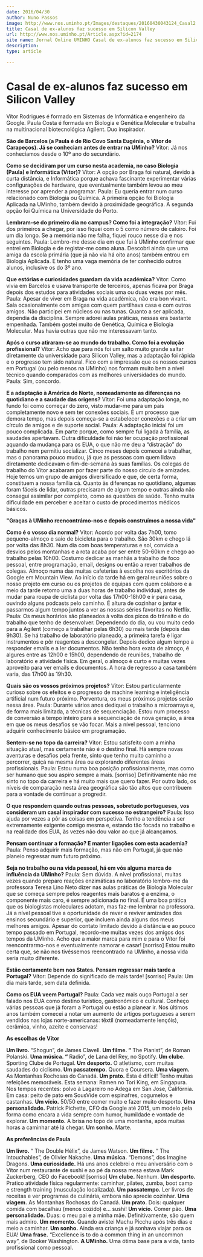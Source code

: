 ```yaml
---
date: 2016/04/30
author: Nuno Passos
image: http://www.nos.uminho.pt/Images/destaques/20160430043124_Casal2.jpg
title: Casal de ex-alunos faz sucesso em Silicon Valley
url: http://www.nos.uminho.pt/Article.aspx?id=2174
site name: Jornal Online UMINHO Casal de ex-alunos faz sucesso em Silicon Valley
description: 
type: article

---
```

# Casal de ex-alunos faz sucesso em Silicon Valley




Vítor Rodrigues é formado em Sistemas de Informática e engenheiro da Google. Paula Costa é formada em Biologia e Genética Molecular e trabalha na multinacional biotecnológica Agilent. Duo inspirador.

**São de Barcelos (a Paula é de Rio Covo Santa Eugénia, o Vítor de Carapeços). Já se conheciam antes de entrar na UMinho?** 
Vítor: Já nos conhecíamos desde o 10º ano do secundário.

**Como se decidiram por um curso nesta academia, no caso Biologia (Paula) e Informática (Vítor)?** 
Vítor: A opção por Braga foi natural, devido à curta distância, e Informática porque achava fascinante experimentar várias configurações de hardware, que eventualmente também levou ao meu interesse por aprender a programar.
Paula: Eu queria entrar num curso relacionado com Biologia ou Química. A primeira opção foi Biologia Aplicada na UMinho, também devido à proximidade geográfica. A segunda opção foi Química na Universidade do Porto.

**Lembram-se do primeiro dia no campus? Como foi a integração?** 
Vítor: Fui dos primeiros a chegar, por isso fiquei com o 5 como número de caloiro. Foi um dia longo. Se a memória não me falha, fiquei rouco nesse dia e nos seguintes.
Paula: Lembro-me desse dia em que fui à UMinho confirmar que entrei em Biologia e de registar-me como aluna. Descobri ainda que uma amiga da escola primária (que já não via há oito anos) também entrou em Biologia Aplicada. E tenho uma vaga memória de ter conhecido outros alunos, inclusive os do 3º ano.

**Que estórias e curiosidades guardam da vida académica?** 
Vítor: Como vivia em Barcelos e usava transporte de terceiros, apenas ficava por Braga depois dos estudos para atividades sociais uma ou duas vezes por mês.
Paula: Apesar de viver em Braga na vida académica, não era bon vivant. Saía ocasionalmente com amigas com quem partilhava casa e com outros amigos. Não participei em núcleos ou nas tunas. Quanto a ser aplicada, dependia da disciplina. Sempre adorei aulas práticas, nessas era bastante empenhada. Também gostei muito de Genética, Química e Biologia Molecular. Mas havia outras que não me interessavam tanto.

**Após o curso atiraram-se ao mundo do trabalho. Como foi a evolução profissional?** 
Vítor: Acho que para nós foi um salto muito grande saltar diretamente da universidade para Silicon Valley, mas a adaptação foi rápida e o progresso tem sido natural. Fico com a impressão que os nossos cursos em Portugal (ou pelo menos na UMinho) nos formam muito bem a nível técnico quando comparados com as melhores universidades do mundo.
Paula: Sim, concordo.

**E a adaptação à América do Norte, nomeadamente as diferenças no quotidiano e a saudade das origens?** 
Vítor: Foi uma adaptação longa, no fundo foi como começar do zero, visto mudar-me para um país completamente novo e sem ter conexões sociais. É um processo que demora tempo, mas depois começa-se a estabelecer conexões e a criar um círculo de amigos e de suporte social.
Paula: A adaptação inicial foi um pouco complicada. Em parte porque, como sempre fui ligada à família, as saudades apertavam. Outra dificuldade foi não ter ocupação profissional aquando da mudança para os EUA, o que não me deu a “distração” do trabalho nem permitiu socializar. Cinco meses depois comecei a trabalhar, mas o panorama pouco mudou, já que as pessoas com quem lidava diretamente dedicavam o fim-de-semana às suas famílias. Os colegas de trabalho do Vítor acabaram por fazer parte do nosso círculo de amizades. Hoje temos um grupo de amigos diversificado e que, de certa forma, constituem a nossa família cá. Quanto às diferenças no quotidiano, algumas foram fáceis de lidar, outras precisaram de algum tempo e outras ainda não consegui assimilar por completo, como as questões de saúde. Tenho muita dificuldade em perceber e aceitar o custo de procedimentos médicos básicos.


**"Graças à UMinho reencontrámo-nos e depois construímos a nossa vida"** 

**Como é o vosso dia normal?** 
Vítor: Acordo por volta das 7h00, tomo pequeno-almoço e saio de bicicleta para o trabalho. São 30km e chego lá por volta das 8h30. Num dia com boas temperaturas e sol, convida a desvios pelos montanhas e a rota acaba por ser entre 50-60km e chego ao trabalho pelas 10h00. Costumo dedicar as manhãs a trabalho de foco pessoal, entre programação, email, designs ou então a rever trabalhos de colegas. Almoço numa das muitas cafeterias à escolha nos escritórios da Google em Mountain View. Ao início da tarde há em geral reuniões sobre o nosso projeto em curso ou os projetos de equipas com quem colaboro e a meio da tarde retomo uma a duas horas de trabalho individual, antes de mudar para roupa de ciclista por volta das 17h00-18h00 e ir para casa, ouvindo alguns podcasts pelo caminho. É altura de cozinhar o jantar e passarmos algum tempo juntos a ver as nossas séries favoritas no Netflix.
Paula: Os meus horários são planeados à volta dos picos do trânsito e do trabalho que tenho de desenvolver. Dependendo do dia, ou vou muito cedo para a Agilent (começo a trabalhar pelas 6h30) ou mais tarde (depois das 9h30). Se há trabalho de laboratório planeado, a primeira tarefa é ligar instrumentos e pôr reagentes a descongelar. Depois dedico algum tempo a responder emails e a ler documentos. Não tenho hora exata de almoço, é algures entre as 12h00 e 15h00, dependendo de reuniões, trabalho de laboratório e atividade física. Em geral, o almoço é curto e muitas vezes aproveito para ver emails e documentos. A hora de regresso a casa também varia, das 17h00 às 19h30.

**Quais são os vossos próximos projetos?** 
Vítor: Estou particularmente curioso sobre os efeitos e o progresso de machine learning e inteligência artificial num futuro próximo. Porventura, os meus próximos projetos serão nessa área.
Paula: Durante vários anos dediquei o trabalho a microarrays e, de forma mais limitada, a técnicas de sequenciação. Estou num processo de conversão a tempo inteiro para a sequenciação de nova geração, a área em que os meus desafios se vão focar. Mais a nível pessoal, tenciono adquirir conhecimento básico em programação.

**Sentem-se no topo da carreira?** 
Vítor: Estou satisfeito com a minha situação atual, mas certamente não é o destino final. Há sempre novas aventuras e desafios pela frente, sinto que tenho muito caminho a percorrer, quiçá na mesma área ou explorando diferentes áreas profissionais.
Paula: Estou numa boa posição profissionalmente, mas como ser humano que sou aspiro sempre a mais. [sorriso] Definitivamente não me sinto no topo da carreira e há muito mais que quero fazer. Por outro lado, os níveis de comparação nesta área geográfica são tão altos que contribuem para a vontade de continuar a progredir.

**O que respondem quando outras pessoas, sobretudo portugueses, vos consideram um casal inspirador com sucesso no estrangeiro?** 
Paula: Isso ajuda por vezes a pôr as coisas em perspetiva. Tenho a tendência a ser extremamente exigente comigo mesma e, estando tão focada no trabalho e na realidade dos EUA, às vezes não dou valor ao que já alcançamos.

**Pensam continuar a formação? E manter ligações com esta academia?** 
Paula: Penso adquirir mais formação, mas não em Portugal, já que não planeio regressar num futuro próximo.

**Seja no trabalho ou na vida pessoal, há em vós alguma marca de influência da UMinho?** 
Paula: Sem dúvida. A nível profissional, muitas vezes quando preparo reações enzimáticas no laboratório lembro-me da professora Teresa Lino Neto dizer nas aulas práticas de Biologia Molecular que se começa sempre pelos reagentes mais baratos e a enzima, o componente mais caro, é sempre adicionada no final. É uma boa prática que os biologistas moleculares adotam, mas faz-me lembrar na professora. Já a nível pessoal tive a oportunidade de rever e reviver amizades dos ensinos secundário e superior, que incluem ainda alguns dos meus melhores amigos. Apesar do contato limitado devido à distância e ao pouco tempo passado em Portugal, recordo-me muitas vezes dos amigos dos tempos da UMinho. Acho que a maior marca para mim e para o Vítor foi reencontrarmo-nos e eventualmente namorar e casar! [sorriso] Estou muito certa que, se não nos tivéssemos reencontrado na UMinho, a nossa vida seria muito diferente.

**Estão certamente bem nos States. Pensam regressar mais tarde a Portugal?** 
Vítor: Depende do significado de mais tarde! [sorriso]
Paula: Um dia mais tarde, sem data definida.

**Como os EUA veem Portugal?** 
Paula: Cada vez mais ouço Portugal a ser falado nos EUA como destino turístico, gastronómico e cultural. Conheço várias pessoas que já foram a Portugal ou estão a planear ir. Nos últimos anos também comecei a notar um aumento de artigos portugueses a serem vendidos nas lojas norte-americanas: têxtil (nomeadamente lençóis), cerâmica, vinho, azeite e conservas!


**As escolhas de Vítor** 

**Um livro.**  “Shogun”, de James Clavell.
**Um filme. “** The Pianist”, de Roman Polanski.
**Uma música. “** Radio”, de Lana del Rey, no Spotify.
**Um clube.** Sporting Clube de Portugal.
**Um desporto.**  O atletismo, com muitas saudades do ciclismo.
**Um passatempo.** Quora e Coursera.
**Uma viagem.** As Montanhas Rochosas do Canadá.
**Um prato.** Esta é difícil! Tenho muitas refeições memoráveis. Esta semana: Ramen no Tori King, em Singapura. Nos tempos recentes: polvo à Lagareiro no Adega em San Jose, Califórnia. Em casa: peito de pato em SousVide com espinafres, cogumelos e castanhas.
**Um vício.** 50/50 entre comer muito e fazer muito desporto.
**Uma personalidade.** Patrick Pichette, CFO da Google até 2015, um modelo pela forma como encara a vida sempre com humor, humildade e vontade de explorar.
**Um momento.** A brisa no topo de uma montanha, após muitas horas a caminhar até lá chegar.
**Um sonho.** Marte.




**As preferências de Paula** 

**Um livro.** “ The Double Hélix”, de James Watson.
**Um filme.** “ The Intouchables”, de Olivier Nakache.
**Uma música.** “Demons”, dos Imagine Dragons.
**Uma curiosidade.**  Há uns anos celebrei o meu aniversário com o Vítor num restaurante de sushi e ao pé da nossa mesa estava Mark Zuckerberg, CEO do Facebook! [sorriso]
**Um clube.** Nenhum.
**Um desporto.**  Pratico atividade física regularmente: caminhar, pilates, zumba, boot camp e strength training (musculação localizada).
**Um passatempo.** Ler livros de receitas e ver programas de culinária, embora não aprecie cozinhar.
**Uma viagem.** As Montanhas Rochosas do Canadá.
**Um prato.** Dois: qualquer comida com bacalhau (menos cozido) e… sushi!
**Um vício.** Comer pão.
**Uma personalidade.** Duas: o meu pai e a minha mãe. Definitivamente, são quem mais admiro.
**Um momento.**  Quando avistei Machu Picchu após três dias e meio a caminhar.
**Um sonho.** Ainda era criança e já sonhava viajar para os EUA!
**Uma frase.** “Excellence is to do a common thing in an uncommon way”, de Booker Washington.
**A UMinho.**  Uma ótima base para a vida, tanto profissional como pessoal.
